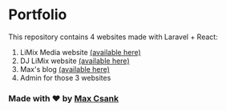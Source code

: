 # Portfolio

This repository contains 4 websites made with Laravel + React:

1. LiMix Media website [(available here)](https://limixmedia.com/)
2. DJ LiMix website [(available here)](https://dj.limix.eu/)
3. Max's blog [(available here)](https://blog.limix.eu/)
4. Admin for those 3 websites

### Made with :heart: by [Max Csank](https://limix.eu/)
